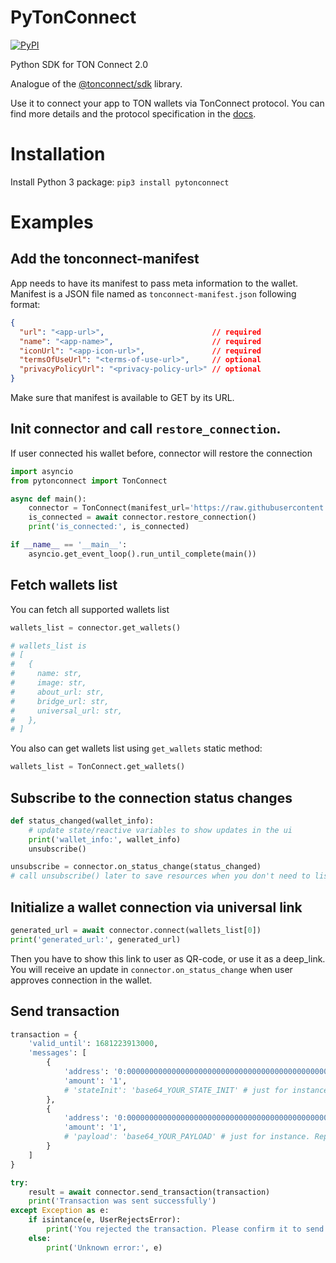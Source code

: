 # PyTonConnect

[![PyPI](https://img.shields.io/pypi/v/pytonconnect?color=blue)](https://pypi.org/project/pytonconnect/)

Python SDK for TON Connect 2.0

Analogue of the [@tonconnect/sdk](https://github.com/ton-connect/sdk/tree/main/packages/sdk) library.

Use it to connect your app to TON wallets via TonConnect protocol. You can find more details and the protocol specification in the [docs](https://github.com/ton-connect/docs).

# Installation

Install Python 3 package: `pip3 install pytonconnect`

# Examples
## Add the tonconnect-manifest

App needs to have its manifest to pass meta information to the wallet. Manifest is a JSON file named as `tonconnect-manifest.json` following format:

```json
{
  "url": "<app-url>",                        // required
  "name": "<app-name>",                      // required
  "iconUrl": "<app-icon-url>",               // required
  "termsOfUseUrl": "<terms-of-use-url>",     // optional
  "privacyPolicyUrl": "<privacy-policy-url>" // optional
}
```

Make sure that manifest is available to GET by its URL.

## Init connector and call `restore_connection`.

If user connected his wallet before, connector will restore the connection

```python
import asyncio
from pytonconnect import TonConnect

async def main():
    connector = TonConnect(manifest_url='https://raw.githubusercontent.com/XaBbl4/pytonconnect/main/pytonconnect-manifest.json')
    is_connected = await connector.restore_connection()
    print('is_connected:', is_connected)

if __name__ == '__main__':
    asyncio.get_event_loop().run_until_complete(main())
```

## Fetch wallets list

You can fetch all supported wallets list

```python
wallets_list = connector.get_wallets()

# wallets_list is 
# [
#   {
#     name: str,
#     image: str,
#     about_url: str,
#     bridge_url: str,
#     universal_url: str,
#   },
# ]
```

You also can get wallets list using `get_wallets` static method:
```python
wallets_list = TonConnect.get_wallets()
```

## Subscribe to the connection status changes

```python
def status_changed(wallet_info):
    # update state/reactive variables to show updates in the ui
    print('wallet_info:', wallet_info)
    unsubscribe()

unsubscribe = connector.on_status_change(status_changed)
# call unsubscribe() later to save resources when you don't need to listen for updates anymore.
```

## Initialize a wallet connection via universal link
```python
generated_url = await connector.connect(wallets_list[0])
print('generated_url:', generated_url)
```

Then you have to show this link to user as QR-code, or use it as a deep_link. You will receive an update in `connector.on_status_change` when user approves connection in the wallet.

## Send transaction

```python
transaction = {
    'valid_until': 1681223913000,
    'messages': [
        {
            'address': '0:0000000000000000000000000000000000000000000000000000000000000000',
            'amount': '1',
            # 'stateInit': 'base64_YOUR_STATE_INIT' # just for instance. Replace with your transaction state_init or remove
        },
        {
            'address': '0:0000000000000000000000000000000000000000000000000000000000000000',
            'amount': '1',
            # 'payload': 'base64_YOUR_PAYLOAD' # just for instance. Replace with your transaction payload or remove
        }
    ]
}

try:
    result = await connector.send_transaction(transaction)
    print('Transaction was sent successfully')
except Exception as e:
    if isintance(e, UserRejectsError):
        print('You rejected the transaction. Please confirm it to send to the blockchain')
    else:
        print('Unknown error:', e)
```
